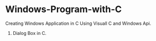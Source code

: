 # Windows-Program-with-C

Creating Windows Application in C Using Visuall C and Windows Api.

1. Dialog Box in C.


